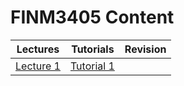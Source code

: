 # FINM3405 Content

| Lectures | Tutorials | Revision | 
| --- | --- | --- |
| [Lecture 1](lecture1.html) | [Tutorial 1](tutorial1.html) |
